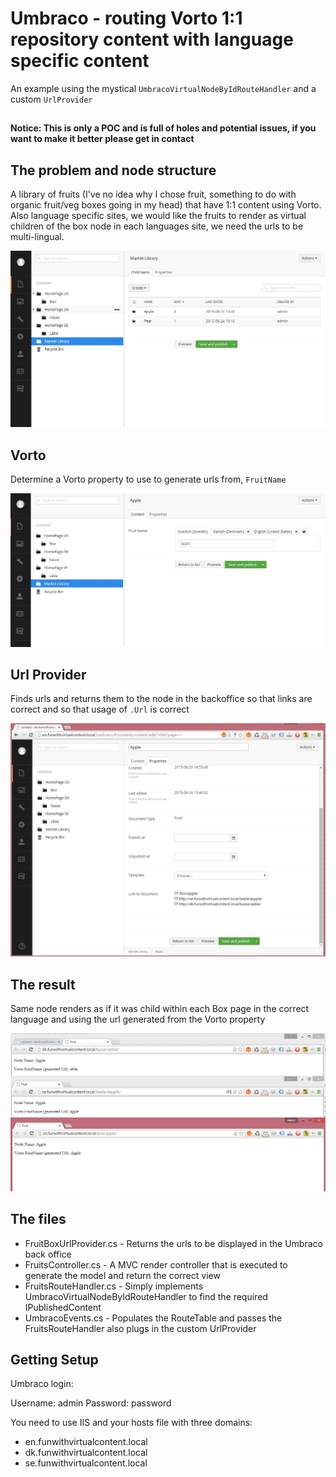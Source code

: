 # Umbraco - routing Vorto 1:1 repository content with language specific content #

An example using the mystical `UmbracoVirtualNodeByIdRouteHandler` and a custom `UrlProvider`
## 

**Notice: This is only a POC and is full of holes and potential issues, if you want to make it better please get in contact**

## The problem and node structure ##

A library of fruits (I've no idea why I chose fruit, something to do with organic fruit/veg boxes going in my head) that have 1:1 content using Vorto. Also language specific sites, we would like the fruits to render as virtual children of the box node in each languages site, we need the urls to be multi-lingual.

![](https://raw.githubusercontent.com/Jeavon/FunWithVirtualContent/master/Docs/Images/structure.jpg)

## Vorto ##

Determine a Vorto property to use to generate urls from, `FruitName`

![](https://raw.githubusercontent.com/Jeavon/FunWithVirtualContent/master/Docs/Images/vorto.jpg)

## Url Provider ##

Finds urls and returns them to the node in the backoffice so that links are correct and so that usage of `.Url` is correct

![](https://raw.githubusercontent.com/Jeavon/FunWithVirtualContent/master/Docs/Images/urlprovider.jpg)

## The result ##

Same node renders as if it was child within each Box page in the correct language and using the url generated from the Vorto property

![](https://raw.githubusercontent.com/Jeavon/FunWithVirtualContent/master/Docs/Images/result.jpg)

## The files ##

- FruitBoxUrlProvider.cs - Returns the urls to be displayed in the Umbraco back office
- FruitsController.cs - A MVC render controller that is executed to generate the model and return the correct view
- FruitsRouteHandler.cs - Simply implements UmbracoVirtualNodeByIdRouteHandler to find the required IPublishedContent
- UmbracoEvents.cs - Populates the RouteTable and passes the FruitsRouteHandler also plugs in the custom UrlProvider

## Getting Setup ##

Umbraco login:

Username: admin
Password: password

You need to use IIS and your hosts file with three domains:

- en.funwithvirtualcontent.local
- dk.funwithvirtualcontent.local
- se.funwithvirtualcontent.local